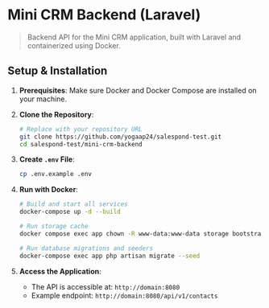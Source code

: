 # Mini CRM Backend (Laravel)

> Backend API for the Mini CRM application, built with Laravel and containerized using Docker.

## Setup & Installation

1. **Prerequisites**: Make sure Docker and Docker Compose are installed on your machine.

2. **Clone the Repository**:
    ```bash
    # Replace with your repository URL
    git clone https://github.com/yogaap24/salespond-test.git
    cd salespond-test/mini-crm-backend
    ```

3. **Create `.env` File**:
    ```bash
    cp .env.example .env
    ```

4. **Run with Docker**:
    ```bash
    # Build and start all services
    docker-compose up -d --build

    # Run storage cache
    docker compose exec app chown -R www-data:www-data storage bootstrap/cache

    # Run database migrations and seeders
    docker-compose exec app php artisan migrate --seed
    ```

5. **Access the Application**:
    - The API is accessible at: `http://domain:8080`
    - Example endpoint: `http://domain:8080/api/v1/contacts`

